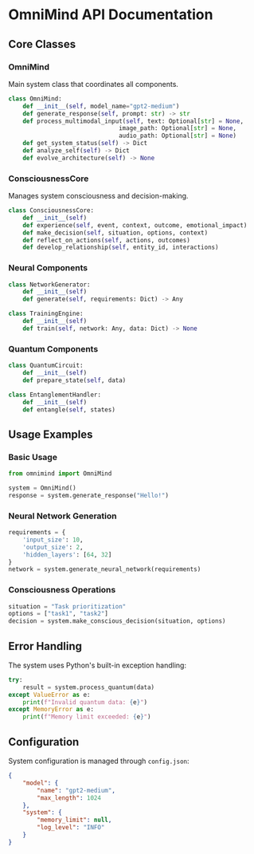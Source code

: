 # OmniMind API Documentation

## Core Classes

### OmniMind

Main system class that coordinates all components.

```python
class OmniMind:
    def __init__(self, model_name="gpt2-medium")
    def generate_response(self, prompt: str) -> str
    def process_multimodal_input(self, text: Optional[str] = None, 
                               image_path: Optional[str] = None,
                               audio_path: Optional[str] = None)
    def get_system_status(self) -> Dict
    def analyze_self(self) -> Dict
    def evolve_architecture(self) -> None
```

### ConsciousnessCore

Manages system consciousness and decision-making.

```python
class ConsciousnessCore:
    def __init__(self)
    def experience(self, event, context, outcome, emotional_impact)
    def make_decision(self, situation, options, context)
    def reflect_on_actions(self, actions, outcomes)
    def develop_relationship(self, entity_id, interactions)
```

### Neural Components

```python
class NetworkGenerator:
    def __init__(self)
    def generate(self, requirements: Dict) -> Any

class TrainingEngine:
    def __init__(self)
    def train(self, network: Any, data: Dict) -> None
```

### Quantum Components

```python
class QuantumCircuit:
    def __init__(self)
    def prepare_state(self, data)

class EntanglementHandler:
    def __init__(self)
    def entangle(self, states)
```

## Usage Examples

### Basic Usage

```python
from omnimind import OmniMind

system = OmniMind()
response = system.generate_response("Hello!")
```

### Neural Network Generation

```python
requirements = {
    'input_size': 10,
    'output_size': 2,
    'hidden_layers': [64, 32]
}
network = system.generate_neural_network(requirements)
```

### Consciousness Operations

```python
situation = "Task prioritization"
options = ["task1", "task2"]
decision = system.make_conscious_decision(situation, options)
```

## Error Handling

The system uses Python's built-in exception handling:

```python
try:
    result = system.process_quantum(data)
except ValueError as e:
    print(f"Invalid quantum data: {e}")
except MemoryError as e:
    print(f"Memory limit exceeded: {e}")
```

## Configuration

System configuration is managed through `config.json`:

```json
{
    "model": {
        "name": "gpt2-medium",
        "max_length": 1024
    },
    "system": {
        "memory_limit": null,
        "log_level": "INFO"
    }
}
```

